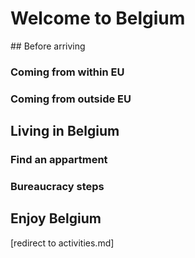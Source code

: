 # Welcome to Belgium

## Before arriving

### Coming from within EU
### Coming from outside EU


## Living in Belgium

### Find an appartment
### Bureaucracy steps


## Enjoy Belgium
[redirect to activities.md]